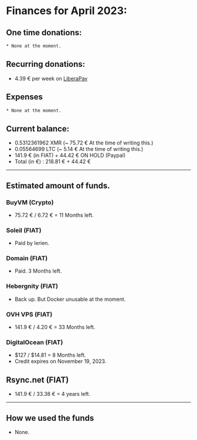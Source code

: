 # Finances for April 2023:

## One time donations:

```diff
* None at the moment.

```

## Recurring donations:

- 4.39 € per week on [LiberaPay](https://liberapay.com/ProjectSegfault)

## Expenses

```diff
* None at the moment.
```

## Current balance:

- 0.5312361962 XMR (~ 75.72 € At the time of writing this.)
- 0.05564699 LTC (~ 5.14 € At the time of writing this.)
- 141.9 € (in FIAT) + 44.42 € ON HOLD (Paypal)
- Total (in €) : 218.81 € + 44.42 €

---

## Estimated amount of funds.

### BuyVM (Crypto)

- 75.72 € / 6.72 € = 11 Months left.

### Soleil (FIAT)

- Paid by lerien.

### Domain (FIAT)

- Paid. 3 Months left.

### Hebergnity (FIAT)

- Back up. But Docker unusable at the moment.

### OVH VPS (FIAT)

- 141.9 € / 4.20 € = 33 Months left.

### DigitalOcean (FIAT)

- $127 / $14.81 = 8 Months left.
- Credit expires on November 19, 2023.

## Rsync.net (FIAT)

- 141.9 € / 33.38 € = 4 years left.

---

## How we used the funds

- None.
